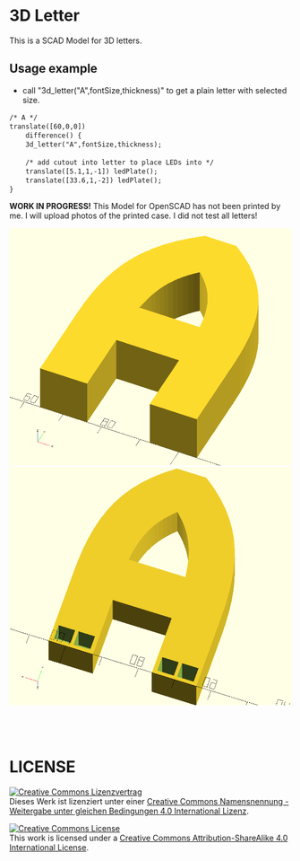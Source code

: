 # 3D Letter
This is a SCAD Model for 3D letters.
<br>

## Usage example

- call "3d_letter("A",fontSize,thickness)" to get a plain letter with selected size.

```
/* A */
translate([60,0,0])
	difference() {
	3d_letter("A",fontSize,thickness);
	
	/* add cutout into letter to place LEDs into */
	translate([5.1,1,-1]) ledPlate();
	translate([33.6,1,-2]) ledPlate();
}
```

**WORK IN PROGRESS!**
This Model for OpenSCAD has not been printed by me. I will upload photos
of the printed case. I did not test all letters!


![buspirate01](img/A01.png)
<br>
![buspirate01](img/A02.png)
<br>
<br>
<br>
<br>

# LICENSE

<dl>
<a rel="license" href="http://creativecommons.org/licenses/by-sa/4.0/"><img alt="Creative Commons Lizenzvertrag" style="border-width:0" src="https://i.creativecommons.org/l/by-sa/4.0/88x31.png" /></a><br />Dieses Werk ist lizenziert unter einer <a rel="license" href="http://creativecommons.org/licenses/by-sa/4.0/">Creative Commons Namensnennung - Weitergabe unter gleichen Bedingungen 4.0 International Lizenz</a>.
</dl>

<dl>
<a rel="license" href="http://creativecommons.org/licenses/by-sa/4.0/"><img alt="Creative Commons License" style="border-width:0" src="https://i.creativecommons.org/l/by-sa/4.0/88x31.png" /></a><br />This work is licensed under a <a rel="license" href="http://creativecommons.org/licenses/by-sa/4.0/">Creative Commons Attribution-ShareAlike 4.0 International License</a>.
</dl>
